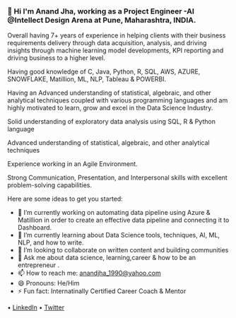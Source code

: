 ### 👋 Hi I'm Anand Jha, working as a Project Engineer -AI @Intellect Design Arena at Pune, Maharashtra, INDIA.

Overall having 7+ years of experience in helping clients with their business requirements delivery through data acquisition, analysis, and driving insights through machine learning model developments, KPI reporting  and driving business to a higher level.

Having good knowledge of C, Java, Python, R, SQL, AWS, AZURE, SNOWFLAKE, Matillion, ML, NLP, Tableau & POWERBI.

Having an Advanced understanding of statistical, algebraic, and other analytical techniques coupled with various programming languages and am highly motivated to learn, grow and excel in the Data Science Industry.

Solid understanding of exploratory data analysis using SQL, R & Python language

Advanced understanding of statistical, algebraic, and other analytical techniques

Experience working in an Agile Environment.

Strong Communication, Presentation, and Interpersonal skills with excellent problem-solving capabilities.

Here are some ideas to get you started:

- 🔭 I’m currently working on automating data pipeline using Azure & Matillion in order to create an effective data pipeline and connecting it to Dashboard.
- 🌱 I’m currently learning about Data Science tools, techniques, AI, ML, NLP, and how to write.
- 👯 I’m looking to collaborate on written content and building communities
- 💬 Ask me about data science, learning,career & how to be an entrepreneur .
- 📫 How to reach me: [anandjha_1990@yahoo.com](mailto:anandjha_1990@yahoo.com)
- 😄 Pronouns: He/Him
- ⚡ Fun fact: Internatinally Certified Career Coach & Mentor

• [LinkedIn](https://www.linkedin.com/in/anandjha90/) • [Twitter](https://twitter.com/jha_anandjha)
